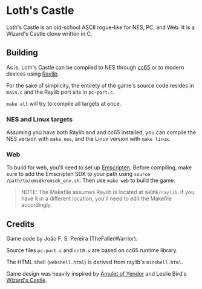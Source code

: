 # Loth's Castle

Loth's Castle is an old-school ASCII rogue-like for NES, PC, and Web. It is a
Wizard's Castle clone written in C.

## Building

As is, Loth's Castle can be compiled to NES through
[cc65](https://github.com/cc65/cc65) or to modern devices using
[Raylib](https://github.com/raysan5/raylib).

For the sake of simplicity, the entirety of the game's source code resides in
`main.c` and the Raylib port sits in `pc-port.c`.

`make all` will try to compile all targets at once.

### NES and Linux targets

Assuming you have both Raylib and and cc65 installed, you can compile the NES
version with `make nes`, and the Linux version with `make linux`.

### Web

To build for web, you'll need to set up [Emscripten](https://emscripten.org).
Before compiling, make sure to add the Emscripten SDK to your path using
`source /path/to/emsdk/emsdk_env.sh`. Then use `make web` to build
the game.

> NOTE: The Makefile assumes Raylib is located at `$HOME/raylib`. If you have
it in a different location, you'll need to edit the Makefile accordingly.

## Credits

Game code by João F. S. Pereira (TheFallenWarrior).

Source files `pc-port.c` and `crt0.s` are based on cc65 runtime library.

The HTML shell (`webshell.html`) is derived from raylib's `minshell.html`.

Game design was heavily inspired by
[Amulet of Yendor](https://www.mobygames.com/game/13440/amulet-of-yendor/) and
Leslie Bird's [Wizard's Castle](https://github.com/lesliesbird/WizardsCastle).
